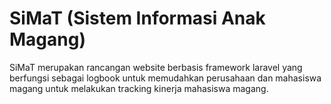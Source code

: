 # SiMaT (Sistem Informasi Anak Magang)

SiMaT merupakan rancangan website berbasis framework laravel yang berfungsi sebagai logbook untuk memudahkan perusahaan dan mahasiswa magang untuk melakukan tracking kinerja mahasiswa magang.
